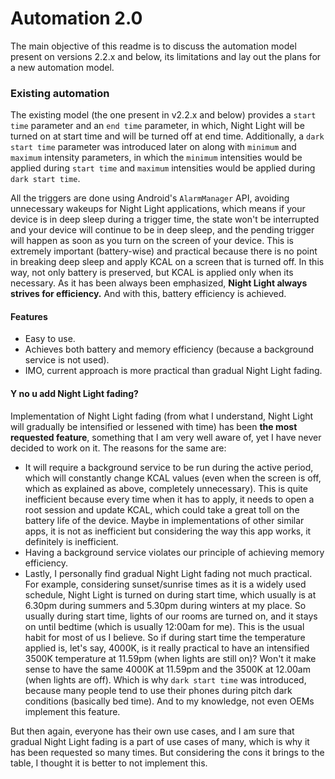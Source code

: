 # Automation 2.0
The main objective of this readme is to discuss the automation model present on versions 2.2.x and below, its limitations and lay out the plans for a new automation model.

### Existing automation
The existing model (the one present in v2.2.x and below) provides a `start time` parameter and an `end time` parameter, in which, Night Light will be turned on at start time and will be turned off at end time. Additionally, a `dark start time` parameter was introduced later on along with `minimum` and `maximum` intensity parameters, in which the `minimum` intensities would be applied during `start time` and `maximum` intensities would be applied during `dark start time`.

All the triggers are done using Android's `AlarmManager` API, avoiding unnecessary wakeups for Night Light applications, which means if your device is in deep sleep during a trigger time, the state won't be interrupted and your device will continue to be in deep sleep, and the pending trigger will happen as soon as you turn on the screen of your device. This is extremely important (battery-wise) and practical because there is no point in breaking deep sleep and apply KCAL on a screen that is turned off. In this way, not only battery is preserved, but KCAL is applied only when its necessary. As it has been always been emphasized, **Night Light always strives for efficiency.** And with this, battery efficiency is achieved.

#### Features
* Easy to use.
* Achieves both battery and memory efficiency (because a background service is not used).
* IMO, current approach is more practical than gradual Night Light fading.


#### Y no u add Night Light fading?
Implementation of Night Light fading (from what I understand, Night Light will gradually be intensified or lessened with time) has been **the most requested feature**, something that I am very well aware of, yet I have never decided to work on it. The reasons for the same are:

* It will require a background service to be run during the active period, which will constantly change KCAL values (even when the screen is off, which as explained as above, completely unnecessary). This is quite inefficient because every time when it has to apply, it needs to open a root session and update KCAL, which could take a great toll on the battery life of the device. Maybe in implementations of other similar apps, it is not as inefficient but considering the way this app works, it definitely is inefficient.
* Having a background service violates our principle of achieving memory efficiency.
* Lastly, I personally find gradual Night Light fading not much practical. For example, considering sunset/sunrise times as it is a widely used schedule, Night Light is turned on  during start time, which usually is at 6.30pm during summers and 5.30pm during winters at my place. So usually during start time, lights of our rooms are turned on, and it stays on until bedtime (which is usually 12:00am for me). This is the usual habit for most of us I believe. So if during start time the temperature applied is, let's say, 4000K, is it really practical to have an intensified 3500K temperature at 11.59pm (when lights are still on)? Won't it make sense to have the same 4000K at 11.59pm and the 3500K at 12.00am (when lights are off). Which is why `dark start time` was introduced, because many people tend to use their phones during pitch dark conditions (basically bed time). And to my knowledge, not even OEMs implement this feature.

But then again, everyone has their own use cases, and I am sure that gradual Night Light fading is a part of use cases of many, which is why it has been requested so many times. But considering the cons it brings to the table, I thought it is better  to not implement this.